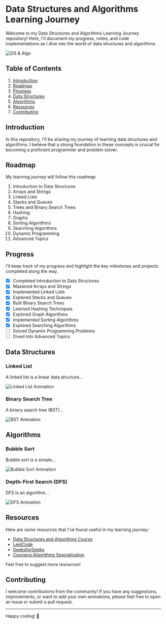 # Data Structures and Algorithms Learning Journey

Welcome to my Data Structures and Algorithms Learning Journey repository! Here, I'll document my progress, notes, and code implementations as I dive into the world of data structures and algorithms.

![DS & Algo](https://placeimg.com/800/400/tech)

## Table of Contents

1. [Introduction](#introduction)
2. [Roadmap](#roadmap)
3. [Progress](#progress)
4. [Data Structures](#data-structures)
5. [Algorithms](#algorithms)
6. [Resources](#resources)
7. [Contributing](#contributing)

## Introduction

In this repository, I'll be sharing my journey of learning data structures and algorithms. I believe that a strong foundation in these concepts is crucial for becoming a proficient programmer and problem solver.

## Roadmap

My learning journey will follow this roadmap:

1. Introduction to Data Structures
2. Arrays and Strings
3. Linked Lists
4. Stacks and Queues
5. Trees and Binary Search Trees
6. Hashing
7. Graphs
8. Sorting Algorithms
9. Searching Algorithms
10. Dynamic Programming
11. Advanced Topics

## Progress

I'll keep track of my progress and highlight the key milestones and projects completed along the way.

- [x] Completed Introduction to Data Structures
- [x] Mastered Arrays and Strings
- [x] Implemented Linked Lists
- [x] Explored Stacks and Queues
- [x] Built Binary Search Trees
- [x] Learned Hashing Techniques
- [x] Explored Graph Algorithms
- [x] Implemented Sorting Algorithms
- [x] Explored Searching Algorithms
- [ ] Solved Dynamic Programming Problems
- [ ] Dived into Advanced Topics

## Data Structures

### Linked List

A linked list is a linear data structure...

![Linked List Animation](https://placeimg.com/600/300/nature)

### Binary Search Tree

A binary search tree (BST)...

![BST Animation](https://placeimg.com/600/300/architecture)

## Algorithms

### Bubble Sort

Bubble sort is a simple...

![Bubble Sort Animation](https://placeimg.com/600/300/abstract)

### Depth-First Search (DFS)

DFS is an algorithm...

![DFS Animation](https://placeimg.com/600/300/people)

## Resources

Here are some resources that I've found useful in my learning journey:

- [Data Structures and Algorithms Course](https://www.freecodecamp.org/learn/javascript-algorithms-and-data-structures/)
- [LeetCode](https://leetcode.com/)
- [GeeksforGeeks](https://www.geeksforgeeks.org/)
- [Coursera Algorithms Specialization](https://www.coursera.org/specializations/algorithms)

Feel free to suggest more resources!

## Contributing

I welcome contributions from the community! If you have any suggestions, improvements, or want to add your own animations, please feel free to open an issue or submit a pull request.

---

Happy coding! 🚀

